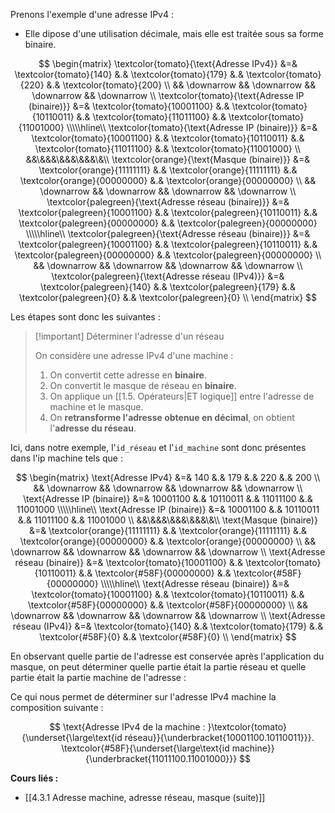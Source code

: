 Prenons l'exemple d'une adresse IPv4 : 

- Elle dipose d'une utilisation décimale, mais elle est traitée sous sa forme binaire.

$$
\begin{matrix}
\textcolor{tomato}{\text{Adresse IPv4}} &=& \textcolor{tomato}{140} &.& \textcolor{tomato}{179} &.& \textcolor{tomato}{220} &.& \textcolor{tomato}{200} \\
 && \downarrow && \downarrow && \downarrow && \downarrow \\
\textcolor{tomato}{\text{Adresse IP (binaire)}} &=& \textcolor{tomato}{10001100} &.& \textcolor{tomato}{10110011} &.& \textcolor{tomato}{11011100} &.& \textcolor{tomato}{11001000} \\\\\hline\\
\textcolor{tomato}{\text{Adresse IP (binaire)}} &=& \textcolor{tomato}{10001100} &.& \textcolor{tomato}{10110011} &.& \textcolor{tomato}{11011100} &.& \textcolor{tomato}{11001000} \\
&&\&&&\&&&\&&&\&\\
\textcolor{orange}{\text{Masque (binaire)}} &=& \textcolor{orange}{11111111} &.& \textcolor{orange}{11111111} &.& \textcolor{orange}{00000000} &.& \textcolor{orange}{00000000} \\
 && \downarrow && \downarrow && \downarrow && \downarrow \\
\textcolor{palegreen}{\text{Adresse réseau (binaire)}} &=& \textcolor{palegreen}{10001100} &.& \textcolor{palegreen}{10110011} &.& \textcolor{palegreen}{00000000} &.& \textcolor{palegreen}{00000000} \\\\\hline\\
\textcolor{palegreen}{\text{Adresse réseau (binaire)}} &=& \textcolor{palegreen}{10001100} &.& \textcolor{palegreen}{10110011} &.& \textcolor{palegreen}{00000000} &.& \textcolor{palegreen}{00000000} \\
&& \downarrow && \downarrow && \downarrow && \downarrow \\
\textcolor{palegreen}{\text{Adresse réseau (IPv4)}} &=& \textcolor{palegreen}{140} &.& \textcolor{palegreen}{179} &.& \textcolor{palegreen}{0} &.& \textcolor{palegreen}{0} \\
\end{matrix}
$$

Les étapes sont donc les suivantes : 

>[!important] Déterminer l'adresse d'un réseau
>
>On considère une adresse IPv4 d'une machine : 
>1. On convertit cette adresse en **binaire**.
>2. On convertit le masque de réseau en **binaire**.
>3. On applique un [[1.5. Opérateurs|ET logique]] entre l'adresse de machine et le masque.
>4. On **retransforme l'adresse obtenue en décimal**, on obtient l'**adresse du réseau**.

Ici, dans notre exemple, l'`id_réseau` et l'`id_machine` sont donc présentes dans l'ip machine tels que :

$$
\begin{matrix}
\text{Adresse IPv4} &=& 140 &.& 179 &.& 220 &.& 200 \\
 && \downarrow && \downarrow && \downarrow && \downarrow \\
\text{Adresse IP (binaire)} &=& 10001100 &.& 10110011 &.& 11011100 &.& 11001000 \\\\\hline\\
\text{Adresse IP (binaire)} &=& 10001100 &.& 10110011 &.& 11011100 &.& 11001000 \\
&&\&&&\&&&\&&&\&\\
\text{Masque (binaire)} &=& \textcolor{orange}{11111111} &.& \textcolor{orange}{11111111} &.& \textcolor{orange}{00000000} &.& \textcolor{orange}{00000000} \\
 && \downarrow && \downarrow && \downarrow && \downarrow \\
\text{Adresse réseau (binaire)} &=& \textcolor{tomato}{10001100} &.& \textcolor{tomato}{10110011} &.& \textcolor{#58F}{00000000} &.& \textcolor{#58F}{00000000} \\\\\hline\\
\text{Adresse réseau (binaire)} &=& \textcolor{tomato}{10001100} &.& \textcolor{tomato}{10110011} &.& \textcolor{#58F}{00000000} &.& \textcolor{#58F}{00000000} \\
&& \downarrow && \downarrow && \downarrow && \downarrow \\
\text{Adresse réseau (IPv4)} &=& \textcolor{tomato}{140} &.& \textcolor{tomato}{179} &.& \textcolor{#58F}{0} &.& \textcolor{#58F}{0} \\
\end{matrix}
$$

En observant quelle partie de l'adresse est conservée après l'application du masque, on peut déterminer quelle partie était la partie réseau et quelle partie était la partie machine de l'adresse :

Ce qui nous permet de déterminer sur l'adresse IPv4 machine la composition suivante :

$$
\text{Adresse IPv4 de la machine : }\textcolor{tomato}{\underset{\large\text{id réseau}}{\underbracket{10001100.10110011}}}.
\textcolor{#58F}{\underset{\large\text{id machine}}{\underbracket{11011100.11001000}}}
$$


**Cours liés :**
- [[4.3.1 Adresse machine, adresse réseau, masque (suite)]]